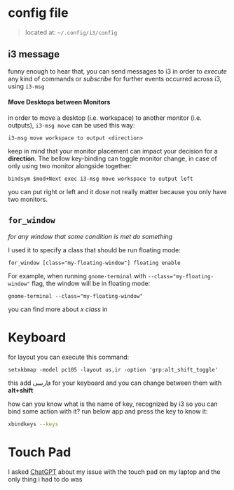 # config file
> located at: `~/.config/i3/config`

## i3 message
funny enough to hear that, you can send messages to i3 in order to *execute* any kind of commands or *subscribe* for further events occurred across i3, using `i3-msg`

#### Move Desktops between Monitors
in order to move a desktop (i.e. workspace) to another monitor (i.e. outputs), `i3-msg move` can be used this way:
```
i3-msg move workspace to output <direction>
```
keep in mind that your monitor placement can impact your decision for a **direction**. The bellow key-binding can toggle monitor change, in case of only using two monitor alongside together: 
```
bindsym $mod+Next exec i3-msg move workspace to output left
```
you can put right or left and it dose not really matter because you only have two monitors. 
## `for_window`
*for any window that some condition is met do something*

I used it to specify a class that should be run floating mode:
``` config-i3
for_window [class="my-floating-window"] floating enable
```
For example, when running `gnome-terminal` with `--class="my-floating-window"` flag, the window will be in floating mode:
``` shell
gnome-terminal --class="my-floating-window"
```
you can find more about *x class* in
# Keyboard 

for layout you can execute this command:
``` shell
setxkbmap -model pc105 -layout us,ir -option 'grp:alt_shift_toggle'
```
this add فارسی for your keyboard and you can change between them with **alt+shift**

how can you know what is the name of key, recognized by i3 so you can bind some action with it? run below app and press the key to know it:
``` bash
xbindkeys --keys
```

# Touch Pad
I asked [ChatGPT](https://chatgpt.com/share/685d006c-6f1c-800b-8ab6-0408e28031f6) about my issue with the touch pad on my laptop and the only thing i had to do was    